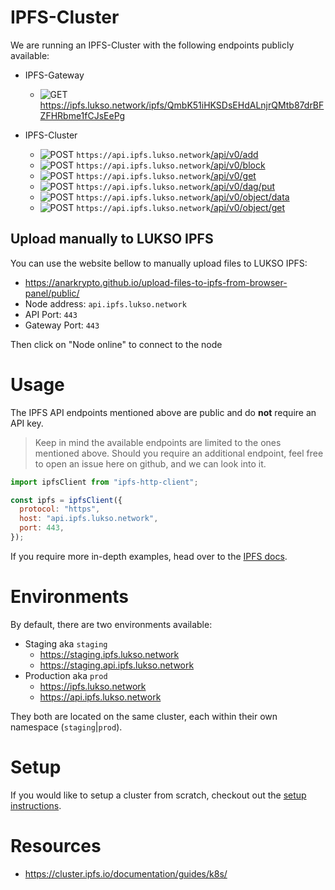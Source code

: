 # IPFS-Cluster

We are running an IPFS-Cluster with the following endpoints publicly available:

- IPFS-Gateway

  - ![GET](https://img.shields.io/badge/-GET-blue) https://ipfs.lukso.network/ipfs/QmbK51iHKSDsEHdALnjrQMtb87drBFZFHRbme1fCJsEePg

- IPFS-Cluster

  - ![POST](https://img.shields.io/badge/-POST-green "POST") `https://api.ipfs.lukso.network`[/api/v0/add](https://docs.ipfs.io/reference/http/api/#api-v0-add)
  - ![POST](https://img.shields.io/badge/-POST-green "POST") `https://api.ipfs.lukso.network`[/api/v0/block](https://docs.ipfs.io/reference/http/api/#api-v0-add)
  - ![POST](https://img.shields.io/badge/-POST-green "POST") `https://api.ipfs.lukso.network`[/api/v0/get](https://docs.ipfs.io/reference/http/api/#api-v0-get)
  - ![POST](https://img.shields.io/badge/-POST-green "POST") `https://api.ipfs.lukso.network`[/api/v0/dag/put](https://docs.ipfs.io/reference/http/api/#api-v0-dag-put)
  - ![POST](https://img.shields.io/badge/-POST-green "POST") `https://api.ipfs.lukso.network`[/api/v0/object/data](https://docs.ipfs.io/reference/http/api/#api-v0-object-data)
  - ![POST](https://img.shields.io/badge/-POST-green "POST") `https://api.ipfs.lukso.network`[/api/v0/object/get](https://docs.ipfs.io/reference/http/api/#api-v0-object-get)

## Upload manually to LUKSO IPFS

You can use the website bellow to manually upload files to LUKSO IPFS:

- <https://anarkrypto.github.io/upload-files-to-ipfs-from-browser-panel/public/>
- Node address: `api.ipfs.lukso.network`
- API Port: `443`
- Gateway Port: `443`

Then click on "Node online" to connect to the node

# Usage

The IPFS API endpoints mentioned above are public and do **not** require an API key.

> Keep in mind the available endpoints are limited to the ones mentioned above. Should you require an additional endpoint, feel free to open an issue here on github, and we can look into it.

```javascript
import ipfsClient from "ipfs-http-client";

const ipfs = ipfsClient({
  protocol: "https",
  host: "api.ipfs.lukso.network",
  port: 443,
});
```

If you require more in-depth examples, head over to the [IPFS docs](https://docs.ipfs.io/reference/).

# Environments

By default, there are two environments available:

- Staging aka `staging`
  - https://staging.ipfs.lukso.network
  - https://staging.api.ipfs.lukso.network
- Production aka `prod`
  - https://ipfs.lukso.network
  - https://api.ipfs.lukso.network

They both are located on the same cluster, each within their own namespace (`staging`|`prod`).

# Setup

If you would like to setup a cluster from scratch, checkout out the [setup instructions](./SETUP.md).

# Resources

- <https://cluster.ipfs.io/documentation/guides/k8s/>